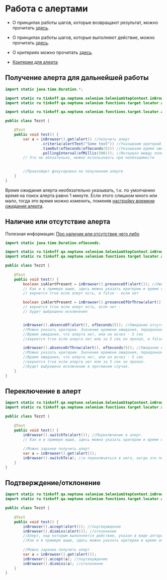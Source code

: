 # Работа с алертами

- О принципах работы шагов, которые возвращают результат, можно
прочитать [здесь](./../../../core.api/doc/rus/STEPS.MD#Шаги,-которые-возвращают-результат).

- О принципах работы шагов, которые выполняют действие, можно
прочитать [здесь](./../../../core.api/doc/rus/STEPS.MD#Шаги,-которые-выполняют-действие).

- О критериях можно прочитать [здесь](./../../../core.api/doc/rus/STEPS.MD#Критерии).

- [Критерии для алерта](https://tinkoffcreditsystems.github.io/neptune/selenium/ru/tinkoff/qa/neptune/selenium/functions/target/locator/alert/AlertCriteria.html)

## Получение алерта для дальнейшей работы

```java
import static java.time.Duration.*;

import static ru.tinkoff.qa.neptune.selenium.SeleniumStepContext.inBrowser;
import static ru.tinkoff.qa.neptune.selenium.functions.target.locator.alert.GetAlertSupplier.alert;

import static ru.tinkoff.qa.neptune.selenium.functions.target.locator.alert.AlertCriteria.*;

public class Tezzt {

    @Test
    public void test() {
        var a = inBrowser().get(alert() //получить алерт
                .criteria(alertText("Some text")) //Указываем критерий. Это не обязательно, можно использовать при необходимости
                .timeOut(ofSeconds(ofSeconds(5))) //Указываем время ожидания 5 сек. Это не обязательно, можно использовать при необходимости
                .pollingInterval(ofMillis(500))); //Интервал между попытками получить ожидаемый интервал, в рамках указанных выше 5 сек. 
        // Это не обязательно, можно использовать при необходимости
        

        //Произойдет фокусировка на полученном алерте
    }
}
```

Время ожидания алерта необязательно указывать, т.к. по умолчанию время на поиск алерта равно 1 минуте. Если этого слишком
много или мало, тогда это время можно изменить, поменяв [настройку времени ожидания алерта](./SETTINGS.MD#Ожидание-алерта).

## Наличие или отсутствие алерта

Полезная информация: [Про наличие или отсутствие чего либо](./../../../core.api/doc/rus/STEPS.MD#Присутствие-и-отсутствие)


```java
import static java.time.Duration.ofSeconds;

import static ru.tinkoff.qa.neptune.selenium.SeleniumStepContext.inBrowser;
import static ru.tinkoff.qa.neptune.selenium.functions.target.locator.alert.GetAlertSupplier.alert;

public class Tezzt {
    
    @Test
    public void test() {
        boolean isAlertPresent = inBrowser().presenceOf(alert()); //Ожидание наличия алерта. 
        // Как и в примере выше, здесь можно указать критерии и время ожидания
        // вернется true если алерт есть, и false - если нет

        boolean isAlertPresent = inBrowser().presenceOfOrThrow(alert()); //Ожидание наличия алерта.
        // вернется true если алерт есть, если нет - 
        // будет выброшено исключение


        inBrowser().absenceOf(alert(), ofSeconds(5)); //Ожидание отсутствия алерта. 
        //Можно указать критерии. Значение времени ожидания, переданное через .timeOut, игнорируется.
        //Время ожидания, что алерта нет, или он исчез - 5 сек
        //вернется true если алерта нет или за 5 сек он пропал, и false - если он все еще здесь

        inBrowser().absenceOrThrow(alert(), ofSeconds(5)); //Ожидание отсутствия алерта. 
        //Можно указать критерии. Значение времени ожидания, переданное через .timeOut, игнорируется.
        //Время ожидания, что алерта нет, или он исчез - 5 сек
        //вернется true если алерта нет или за 5 сек он пропал.
        //Будет выброшено исключение в противном случае.
    }
}
```

## Переключение в алерт

```java
import static ru.tinkoff.qa.neptune.selenium.SeleniumStepContext.inBrowser;
import static ru.tinkoff.qa.neptune.selenium.functions.target.locator.alert.GetAlertSupplier.alert;

public class Tezzt {
    
    @Test
    public void test() {
        inBrowser().switchTo(alert()); //Переключение в алерт.
        // Как и в примере выше, здесь можно указать критерии и время ожидания.
        
        //Можно заранее получить алерт
        var a = inBrowser().get(alert());
        inBrowser().switchTo(a); //и переключиться в него, когда это потребуется
    }
}
```

## Подтверждение/отклонение

```java
import static ru.tinkoff.qa.neptune.selenium.SeleniumStepContext.inBrowser;
import static ru.tinkoff.qa.neptune.selenium.functions.target.locator.alert.GetAlertSupplier.alert;

public class Tezzt {
    
    @Test
    public void test() {
        inBrowser().accept(alert()); //подтверждение
        inBrowser().dismiss(alert()); //отклонение
        //Алерт, над которым выполняется действие, указан в виде алгоритма поиска/ожидания.
        //Как и в примере выше, здесь можно указать критерии и время ожидания.
        
        //Можно заранее получить алерт
        var a = inBrowser().get(alert());
        inBrowser().accept(a); //подтверждение
        inBrowser().dismiss(a); //отклонение
    }
}
```